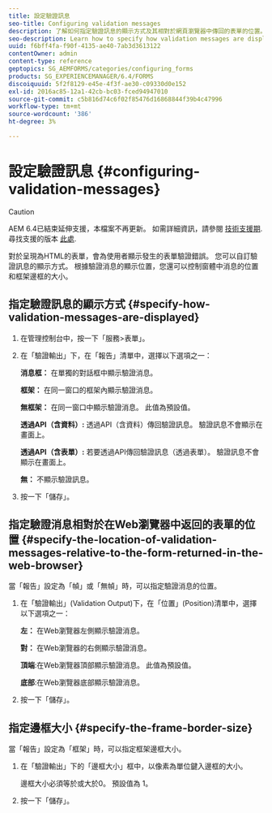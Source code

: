 ```yaml
---
title: 設定驗證訊息
seo-title: Configuring validation messages
description: 了解如何指定驗證訊息的顯示方式及其相對於網頁瀏覽器中傳回的表單的位置。
seo-description: Learn how to specify how validation messages are displayed and their location relative to the form returned in the web browser.
uuid: f6bff4fa-f90f-4135-ae40-7ab3d3613122
contentOwner: admin
content-type: reference
geptopics: SG_AEMFORMS/categories/configuring_forms
products: SG_EXPERIENCEMANAGER/6.4/FORMS
discoiquuid: 5f2f8129-e45e-4f3f-ae30-c09330d0e152
exl-id: 2016ac85-12a1-42cb-bc03-fced94947010
source-git-commit: c5b816d74c6f02f85476d16868844f39b4c47996
workflow-type: tm+mt
source-wordcount: '386'
ht-degree: 3%

---
```


# 設定驗證訊息 {#configuring-validation-messages}

>[!CAUTION]
>
>AEM 6.4已結束延伸支援，本檔案不再更新。 如需詳細資訊，請參閱 [技術支援期](https://helpx.adobe.com//tw/support/programs/eol-matrix.html). 尋找支援的版本 [此處](https://experienceleague.adobe.com/docs/).

對於呈現為HTML的表單，會為使用者顯示發生的表單驗證錯誤。 您可以自訂驗證訊息的顯示方式。 根據驗證消息的顯示位置，您還可以控制窗體中消息的位置和框架邊框的大小。

## 指定驗證訊息的顯示方式 {#specify-how-validation-messages-are-displayed}

1. 在管理控制台中，按一下「服務>表單」。
1. 在「驗證輸出」下，在「報告」清單中，選擇以下選項之一：

   **消息框：** 在單獨的對話框中顯示驗證消息。

   **框架：** 在同一窗口的框架內顯示驗證消息。

   **無框架：** 在同一窗口中顯示驗證消息。 此值為預設值。

   **透過API（含資料）:** 透過API（含資料）傳回驗證訊息。 驗證訊息不會顯示在畫面上。

   **透過API（含表單）:** 若要透過API傳回驗證訊息（透過表單）。 驗證訊息不會顯示在畫面上。

   **無：** 不顯示驗證訊息。

1. 按一下「儲存」。

## 指定驗證消息相對於在Web瀏覽器中返回的表單的位置 {#specify-the-location-of-validation-messages-relative-to-the-form-returned-in-the-web-browser}

當「報告」設定為「幀」或「無幀」時，可以指定驗證消息的位置。

1. 在「驗證輸出」(Validation Output)下，在「位置」(Position)清單中，選擇以下選項之一：

   **左：** 在Web瀏覽器左側顯示驗證消息。

   **對：** 在Web瀏覽器的右側顯示驗證消息。

   **頂端**:在Web瀏覽器頂部顯示驗證消息。 此值為預設值。

   **底部**:在Web瀏覽器底部顯示驗證消息。

1. 按一下「儲存」。

## 指定邊框大小 {#specify-the-frame-border-size}

當「報告」設定為「框架」時，可以指定框架邊框大小。

1. 在「驗證輸出」下的「邊框大小」框中，以像素為單位鍵入邊框的大小。

   邊框大小必須等於或大於0。 預設值為 1。

1. 按一下「儲存」。
